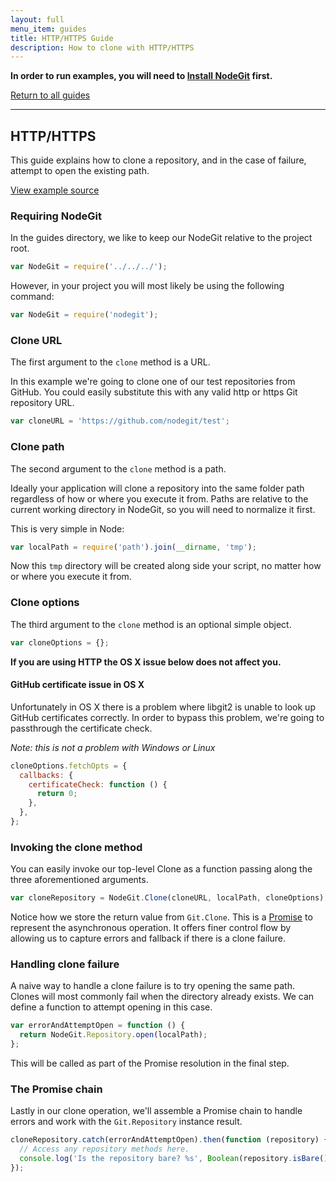 ```yaml
---
layout: full
menu_item: guides
title: HTTP/HTTPS Guide
description: How to clone with HTTP/HTTPS
---
```


**In order to run examples, you will need to [Install NodeGit](../install)
first.**

[Return to all guides](../)

---

## HTTP/HTTPS

This guide explains how to clone a repository, and in the case of failure,
attempt to open the existing path.

[View example source](index.js)

### Requiring NodeGit

In the guides directory, we like to keep our NodeGit relative to the project
root.

```javascript
var NodeGit = require('../../../');
```

However, in your project you will most likely be using the following command:

```javascript
var NodeGit = require('nodegit');
```

### Clone URL

The first argument to the `clone` method is a URL.

In this example we're going to clone one of our test repositories from GitHub.
You could easily substitute this with any valid http or https Git repository
URL.

```javascript
var cloneURL = 'https://github.com/nodegit/test';
```

### Clone path

The second argument to the `clone` method is a path.

Ideally your application will clone a repository into the same folder path
regardless of how or where you execute it from. Paths are relative to the
current working directory in NodeGit, so you will need to normalize it first.

This is very simple in Node:

```javascript
var localPath = require('path').join(__dirname, 'tmp');
```

Now this `tmp` directory will be created along side your script, no matter how
or where you execute it from.

### Clone options

The third argument to the `clone` method is an optional simple object.

```javascript
var cloneOptions = {};
```

**If you are using HTTP the OS X issue below does not affect you.**

#### GitHub certificate issue in OS X

Unfortunately in OS X there is a problem where libgit2 is unable to look up
GitHub certificates correctly. In order to bypass this problem, we're going
to passthrough the certificate check.

_Note: this is not a problem with Windows or Linux_

```javascript
cloneOptions.fetchOpts = {
  callbacks: {
    certificateCheck: function () {
      return 0;
    },
  },
};
```

### Invoking the clone method

You can easily invoke our top-level Clone as a function passing along the three
aforementioned arguments.

```javascript
var cloneRepository = NodeGit.Clone(cloneURL, localPath, cloneOptions);
```

Notice how we store the return value from `Git.Clone`. This is a
[Promise](https://www.promisejs.org/) to represent the asynchronous operation.
It offers finer control flow by allowing us to capture errors and fallback if
there is a clone failure.

### Handling clone failure

A naive way to handle a clone failure is to try opening the same path. Clones
will most commonly fail when the directory already exists. We can define
a function to attempt opening in this case.

```javascript
var errorAndAttemptOpen = function () {
  return NodeGit.Repository.open(localPath);
};
```

This will be called as part of the Promise resolution in the final step.

### The Promise chain

Lastly in our clone operation, we'll assemble a Promise chain to handle errors
and work with the `Git.Repository` instance result.

```javascript
cloneRepository.catch(errorAndAttemptOpen).then(function (repository) {
  // Access any repository methods here.
  console.log('Is the repository bare? %s', Boolean(repository.isBare()));
});
```
